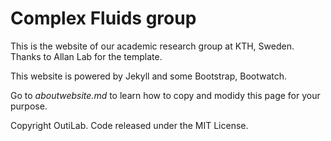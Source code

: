 # Complex Fluids group

This is the website of our academic research group at KTH, Sweden. Thanks to Allan Lab for the template.

This website is powered by Jekyll and some Bootstrap, Bootwatch.

Go to *aboutwebsite.md*  to learn how to copy and modidy this page for your purpose. 

Copyright OutiLab. Code released under the MIT License.

